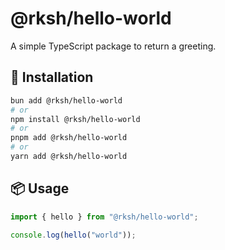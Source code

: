 # @rksh/hello-world

A simple TypeScript package to return a greeting.

## 🚀 Installation

```sh
bun add @rksh/hello-world
# or
npm install @rksh/hello-world
# or
pnpm add @rksh/hello-world
# or
yarn add @rksh/hello-world
```

## 📦 Usage

```ts
import { hello } from "@rksh/hello-world";

console.log(hello("world"));
```
